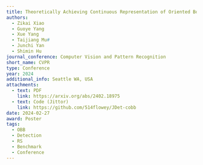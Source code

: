 ```yaml
---
title: Theoretically Achieving Continuous Representation of Oriented Bounding Boxes
authors:
  - Zikai Xiao
  - Guoye Yang
  - Xue Yang
  - Taijiang Mu#
  - Junchi Yan
  - Shimin Hu
journal_conference: Computer Vision and Pattern Recognition
short_name: CVPR
type: Conference
year: 2024
additional_info: Seattle WA, USA
attachments:
  - text: PDF
    link: https://arxiv.org/abs/2402.18975
  - text: Code (Jittor)
    link: https://github.com/514flowey/JDet-cobb
date: 2024-02-27
award: Poster
tags:
  - OBB
  - Detection
  - RS
  - Benchmark
  - Conference
---
```

